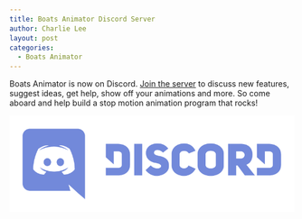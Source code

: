 ```yaml
---
title: Boats Animator Discord Server
author: Charlie Lee
layout: post
categories:
  - Boats Animator
---
```


Boats Animator is now on Discord. [Join the server](http://discord.boatsanimator.com) to discuss new features, suggest ideas, get help, show off your animations and more. So come aboard and help build a stop motion animation program that rocks!

![Discord Logo](/assets/boats-animator/discord-logo.png)